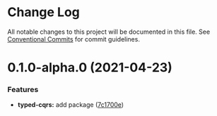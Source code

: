 # Change Log

All notable changes to this project will be documented in this file.
See [Conventional Commits](https://conventionalcommits.org) for commit guidelines.

# 0.1.0-alpha.0 (2021-04-23)


### Features

* **typed-cqrs:** add package ([7c1700e](https://github.com/valueadd-poland/nestjs-packages/commit/7c1700e16dc60cf537aead46bddfaa6608deebc3))
